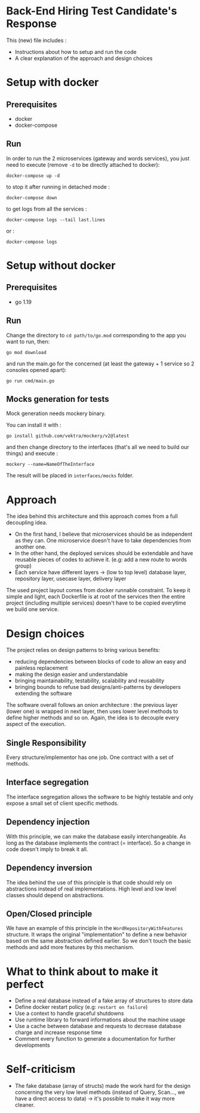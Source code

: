 # Back-End Hiring Test Candidate's Response 


This (new) file includes :
- Instructions about how to setup and run the code
- A clear explanation of the approach and design choices


# Setup with docker

## Prerequisites

- docker
- docker-compose

## Run 

In order to run the 2 microservices (gateway and words services), you just need to execute (remove ```-d``` to be directly attached to docker): 

```
docker-compose up -d 
```

to stop it after running in detached mode : 

```docker
docker-compose down 
```

to get logs from all the services : 
 
```
docker-compose logs --tail last.lines
```

or : 

```
docker-compose logs
```

# Setup without docker 

## Prerequisites

- go 1.19

## Run

Change the directory to ```cd path/to/go.mod``` corresponding to the app you want to run, then: 

```
go mod download
```

and run the main.go for the concerned (at least the gateway + 1 service so 2 consoles opened apart): 

```
go run cmd/main.go
```

## Mocks generation for tests

Mock generation needs mockery binary. 

You can install it with : 

```
go install github.com/vektra/mockery/v2@latest
```

and then change directory to the interfaces (that's all we need to build our things) and execute :

```
mockery --name=NameOfTheInterface
```

The result will be placed in ```interfaces/mocks``` folder.


# Approach 

The idea behind this architecture and this approach comes from a full decoupling idea. 
- On the first hand, I believe that microservices should be as independent as they can. One microservice doesn't have to take dependencies from another one.
- In the other hand, the deployed services should be extendable and have reusable pieces of codes to achieve it. (e.g: add a new route to words group)
- Each service have different layers -> (low to top level) database layer, repository layer, usecase layer, delivery layer

The used project layout comes from docker runnable constraint. To keep it simple and light, each Dockerfile is at root of the services then the entire project (including multiple services) doesn't have to be copied everytime we build one service.


# Design choices

The project relies on design patterns to bring various benefits: 

- reducing dependencies between blocks of code to allow an easy and painless replacement
- making the design easier and understandable
- bringing maintainability, testability, scalability and reusability
- bringing bounds to refuse bad designs/anti-patterns by developers extending the software

The software overall follows an onion architecture : the previous layer (lower one) is wrapped in next layer, then uses lower level methods to define higher methods and so on.
Again, the idea is to decouple every aspect of the execution.

## Single Responsibility

Every structure/implementor has one job. One contract with a set of methods. 

## Interface segregation 

The interface segregation allows the software to be highly testable and only expose a small set of client specific methods. 

## Dependency injection 

With this principle, we can make the database easily interchangeable. As long as the database implements the contract (= interface). So a change in code doesn't imply to break it all.

## Dependency inversion

The idea behind the use of this principle is that code should rely on abstractions instead of real implementations.
High level and low level classes should depend on abstractions.

## Open/Closed principle 

We have an example of this principle in the ```WordRepositoryWithFeatures``` structure. 
It wraps the original "implementation" to define a new behavior based on the same abstraction defined earlier. 
So we don't touch the basic methods and add more features by this mechanism.

# What to think about to make it perfect 

- Define a real database instead of a fake array of structures to store data
- Define docker restart policy (e.g: ```restart on failure```)
- Use a context to handle graceful shutdowns 
- Use runtime library to forward informations about the machine usage
- Use a cache between database and requests to decrease database charge and increase response time 
- Comment every function to generate a documentation for further developments

# Self-criticism

- The fake database (array of structs) made the work hard for the design concerning the very low level methods (instead of Query, Scan..., we have a direct access to data) -> it's possible to make it way more cleaner.